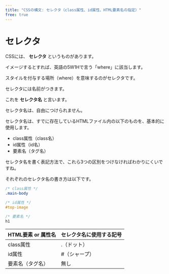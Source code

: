 ```yaml
---
title: "CSSの構文: セレクタ（class属性、id属性、HTML要素名の指定）"
free: true
---
```


# セレクタ

CSSには、 **セレクタ** というものがあります。

イメージするとすれば、英語の5W1Hで言う「where」に該当します。

スタイルを付与する場所（where）を意味するのがセレクタです。

セレクタには名前がつきます。

これを **セレクタ名** と言います。

セレクタ名は、自由につけられません。

セレクタ名は、すでに存在しているHTMLファイル内の以下のものを、基本的に使用します。

* class属性（class名）
* id属性（id名）
* 要素名（タグ名）

セレクタ名を書く表記方法で、これら3つの区別をつけなければわかりにくいですね。

それぞれのセレクタ名の書き方は以下です。

```css
/* class属性 */
.main-body

/* id属性 */
#top-image

/* 要素名 */
h1
```

HTML要素 or 属性名 | セレクタ名に使用する記号
------------ | -------------
class属性 | .（ドット）
id属性 | #（シャープ）
要素名（タグ名） | 無し
